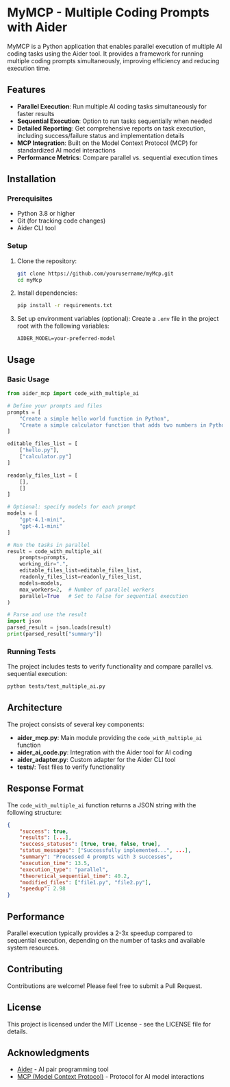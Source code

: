 # MyMCP - Multiple Coding Prompts with Aider

MyMCP is a Python application that enables parallel execution of multiple AI coding tasks using the Aider tool. It provides a framework for running multiple coding prompts simultaneously, improving efficiency and reducing execution time.

## Features

- **Parallel Execution**: Run multiple AI coding tasks simultaneously for faster results
- **Sequential Execution**: Option to run tasks sequentially when needed
- **Detailed Reporting**: Get comprehensive reports on task execution, including success/failure status and implementation details
- **MCP Integration**: Built on the Model Context Protocol (MCP) for standardized AI model interactions
- **Performance Metrics**: Compare parallel vs. sequential execution times

## Installation

### Prerequisites

- Python 3.8 or higher
- Git (for tracking code changes)
- Aider CLI tool

### Setup

1. Clone the repository:
   ```bash
   git clone https://github.com/yourusername/myMcp.git
   cd myMcp
   ```

2. Install dependencies:
   ```bash
   pip install -r requirements.txt
   ```

3. Set up environment variables (optional):
   Create a `.env` file in the project root with the following variables:
   ```
   AIDER_MODEL=your-preferred-model
   ```

## Usage

### Basic Usage

```python
from aider_mcp import code_with_multiple_ai

# Define your prompts and files
prompts = [
    "Create a simple hello world function in Python",
    "Create a simple calculator function that adds two numbers in Python"
]

editable_files_list = [
    ["hello.py"],
    ["calculator.py"]
]

readonly_files_list = [
    [],
    []
]

# Optional: specify models for each prompt
models = [
    "gpt-4.1-mini",
    "gpt-4.1-mini"
]

# Run the tasks in parallel
result = code_with_multiple_ai(
    prompts=prompts,
    working_dir=".",
    editable_files_list=editable_files_list,
    readonly_files_list=readonly_files_list,
    models=models,
    max_workers=2,  # Number of parallel workers
    parallel=True   # Set to False for sequential execution
)

# Parse and use the result
import json
parsed_result = json.loads(result)
print(parsed_result["summary"])
```

### Running Tests

The project includes tests to verify functionality and compare parallel vs. sequential execution:

```bash
python tests/test_multiple_ai.py
```

## Architecture

The project consists of several key components:

- **aider_mcp.py**: Main module providing the `code_with_multiple_ai` function
- **aider_ai_code.py**: Integration with the Aider tool for AI coding
- **aider_adapter.py**: Custom adapter for the Aider CLI tool
- **tests/**: Test files to verify functionality

## Response Format

The `code_with_multiple_ai` function returns a JSON string with the following structure:

```json
{
    "success": true,
    "results": [...],
    "success_statuses": [true, true, false, true],
    "status_messages": ["Successfully implemented...", ...],
    "summary": "Processed 4 prompts with 3 successes",
    "execution_time": 13.5,
    "execution_type": "parallel",
    "theoretical_sequential_time": 40.2,
    "modified_files": ["file1.py", "file2.py"],
    "speedup": 2.98
}
```

## Performance

Parallel execution typically provides a 2-3x speedup compared to sequential execution, depending on the number of tasks and available system resources.

## Contributing

Contributions are welcome! Please feel free to submit a Pull Request.

## License

This project is licensed under the MIT License - see the LICENSE file for details.

## Acknowledgments

- [Aider](https://aider.chat) - AI pair programming tool
- [MCP (Model Context Protocol)](https://modelcontextprotocol.ai) - Protocol for AI model interactions
